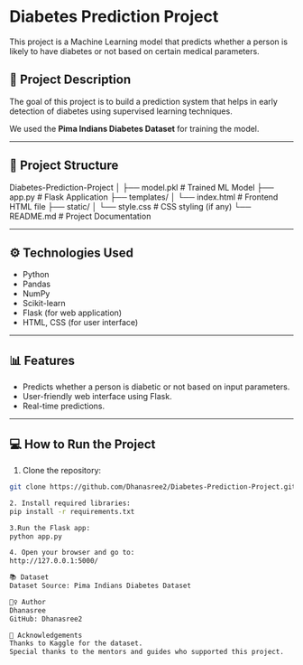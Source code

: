 # Diabetes Prediction Project

This project is a Machine Learning model that predicts whether a person is likely to have diabetes or not based on certain medical parameters.

## 🚀 Project Description
The goal of this project is to build a prediction system that helps in early detection of diabetes using supervised learning techniques.

We used the **Pima Indians Diabetes Dataset** for training the model.

---

## 📂 Project Structure
Diabetes-Prediction-Project
│
├── model.pkl # Trained ML Model
├── app.py # Flask Application
├── templates/
│ └── index.html # Frontend HTML file
├── static/
│ └── style.css # CSS styling (if any)
└── README.md # Project Documentation

---

## ⚙️ Technologies Used
- Python
- Pandas
- NumPy
- Scikit-learn
- Flask (for web application)
- HTML, CSS (for user interface)

---

## 📊 Features
- Predicts whether a person is diabetic or not based on input parameters.
- User-friendly web interface using Flask.
- Real-time predictions.

---

## 💻 How to Run the Project
1. Clone the repository:
```bash
git clone https://github.com/Dhanasree2/Diabetes-Prediction-Project.git

2. Install required libraries:
pip install -r requirements.txt

3.Run the Flask app:
python app.py

4. Open your browser and go to:
http://127.0.0.1:5000/

📚 Dataset
Dataset Source: Pima Indians Diabetes Dataset

🙋‍♀️ Author
Dhanasree
GitHub: Dhanasree2

🌟 Acknowledgements
Thanks to Kaggle for the dataset.
Special thanks to the mentors and guides who supported this project.




